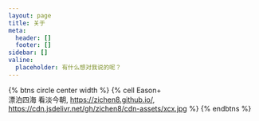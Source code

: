 ```yaml
---
layout: page
title: 关于
meta:
  header: []
  footer: []
sidebar: []
valine:
  placeholder: 有什么想对我说的呢？
---
```


{% btns circle center width %}
{% cell Eason+<br>漂泊四海 看淡今朝, https://zichen8.github.io/, https://cdn.jsdelivr.net/gh/zichen8/cdn-assets/xcx.jpg %}
{% endbtns %}

